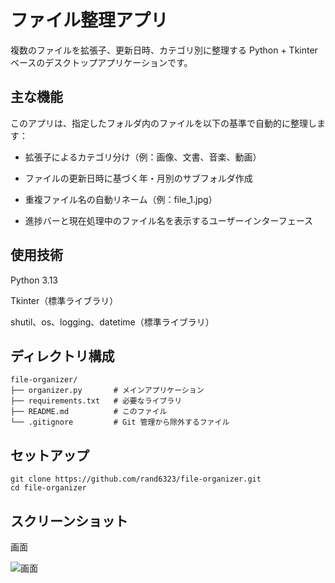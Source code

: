 # ファイル整理アプリ

複数のファイルを拡張子、更新日時、カテゴリ別に整理する Python + Tkinter ベースのデスクトップアプリケーションです。

## 主な機能
このアプリは、指定したフォルダ内のファイルを以下の基準で自動的に整理します：

- 拡張子によるカテゴリ分け（例：画像、文書、音楽、動画）

- ファイルの更新日時に基づく年・月別のサブフォルダ作成

- 重複ファイル名の自動リネーム（例：file_1.jpg）

- 進捗バーと現在処理中のファイル名を表示するユーザーインターフェース

## 使用技術
Python 3.13

Tkinter（標準ライブラリ）

shutil、os、logging、datetime（標準ライブラリ）

## ディレクトリ構成

```
file-organizer/
├── organizer.py       # メインアプリケーション
├── requirements.txt   # 必要なライブラリ
├── README.md          # このファイル
└── .gitignore         # Git 管理から除外するファイル
```

## セットアップ
```
git clone https://github.com/rand6323/file-organizer.git
cd file-organizer
```

## スクリーンショット

画面

![画面](./images/file_organizer_screensot.jpg)
